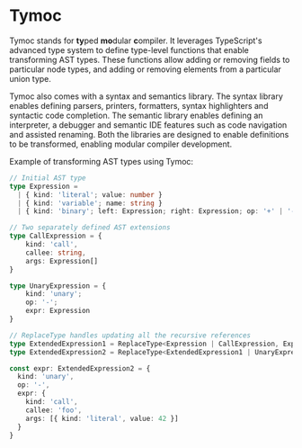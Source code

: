 # Tymoc
Tymoc stands for **ty**ped **mo**dular **c**ompiler. It leverages TypeScript's advanced type system to define type-level functions that enable transforming AST types. These functions allow adding or removing fields to particular node types, and adding or removing elements from a particular union type.

Tymoc also comes with a syntax and semantics library. The syntax library enables defining parsers, printers, formatters, syntax highlighters and syntactic code completion. The semantic library enables defining an interpreter, a debugger and semantic IDE features such as code navigation and assisted renaming. Both the libraries are designed to enable definitions to be transformed, enabling modular compiler development.

Example of transforming AST types using Tymoc:

```ts
// Initial AST type
type Expression = 
  | { kind: 'literal'; value: number }
  | { kind: 'variable'; name: string }
  | { kind: 'binary'; left: Expression; right: Expression; op: '+' | '-' }

// Two separately defined AST extensions
type CallExpression = { 
    kind: 'call', 
    callee: string, 
    args: Expression[] 
}

type UnaryExpression = { 
    kind: 'unary'; 
    op: '-'; 
    expr: Expression 
}

// ReplaceType handles updating all the recursive references
type ExtendedExpression1 = ReplaceType<Expression | CallExpression, Expression, Expression | CallExpression>
type ExtendedExpression2 = ReplaceType<ExtendedExpression1 | UnaryExpression, ExtendedExpression1, ExtendedExpression1 | UnaryExpression>

const expr: ExtendedExpression2 = {
  kind: 'unary',
  op: '-',
  expr: {
    kind: 'call',
    callee: 'foo',
    args: [{ kind: 'literal', value: 42 }]
  }
}
```
